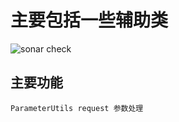 # 主要包括一些辅助类


![sonar check](http://sonar.issll.com/api/project_badges/measure?project=com.bixuebihui%3Abixuebihui-tools&metric=alert_status)


## 主要功能

    ParameterUtils request 参数处理
    
  
